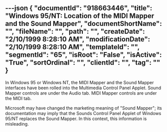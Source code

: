 ---json
{
  "documentId": "918663446",
  "title": "Windows 95/NT: Location of the MIDI Mapper and the Sound Mapper",
  "documentShortName": "",
  "fileName": "",
  "path": "",
  "createDate": "2/10/1999 8:28:10 AM",
  "modificationDate": "2/10/1999 8:28:10 AM",
  "templateId": "",
  "segmentId": "65",
  "isRoot": "False",
  "isActive": "True",
  "sortOrdinal": "",
  "clientId": "",
  "tag": ""
}
---

In Windows 95 or Windows NT, the MIDI Mapper and the Sound Mapper interfaces have been rolled into the Multimedia Control Panel Applet. Sound Mapper controls are under the Audio tab. MIDI Mapper controls are under the MIDI tab.

Microsoft may have changed the marketing meaning of &quot;Sound Mapper&quot;; its documentation may imply that the Sounds Control Panel Applet of Windows 95/NT replaces the Sound Mapper. In this context, this information is misleading.

